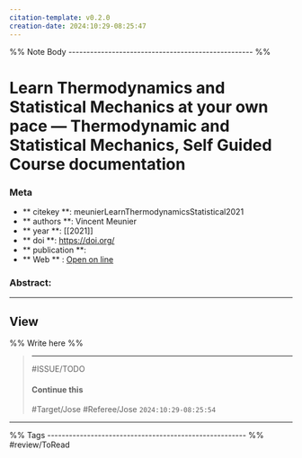 ```yaml
---
citation-template: v0.2.0
creation-date: 2024:10:29-08:25:47
---
```


%% Note Body --------------------------------------------------- %%
# Learn Thermodynamics and Statistical Mechanics at your own pace — Thermodynamic and Statistical Mechanics, Self Guided Course documentation

### Meta
- ** citekey **: meunierLearnThermodynamicsStatistical2021
- ** authors **: Vincent Meunier
- ** year **: [[2021]]
- ** doi **: https://doi.org/
- ** publication **: 
- ** Web ** : [Open on line](https://homepages.rpi.edu/~meuniv/TSM/)


### Abstract:


___

## View

%% Write here %%

> ***
> #ISSUE/TODO
> 
> #### Continue this
> 
> #Target/Jose #Referee/Jose
> `2024:10:29-08:25:54`



___
%% Tags  ------------------------------------------------------- %%
#review/ToRead
